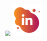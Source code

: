 <img src="https://capsule-render.vercel.app/api?type=venom&color=0:A42A57,100:E38F3E&fontColor=FFFFFF&height=300&section=header&text=Jack's%20GitHub&fontSize=90" />

<a href="https://www.linkedin.com/in/jackkilburn/">
  <img height="100" src="/images/linkedin_bubble_icon.png"/>
</a>

